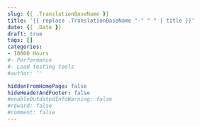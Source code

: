 ```yaml
---
slug: {{ .TranslationBaseName }}
title: '{{ replace .TranslationBaseName "-" " " | title }}'
date: {{ .Date }}
draft: true
tags: []
categories:
- 10000 Hours
#- Performance
#- Load testing tools
#author: ''

hiddenFromHomePage: false
hideHeaderAndFooter: false
#enableOutdatedInfoWarning: false
#reward: false
#comment: false
---
```




